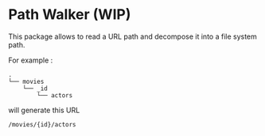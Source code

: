 # Path Walker (WIP)

This package allows to read a URL path and decompose it into a file system path.

For example :

```
.
└── movies
    └── _id
        └── actors
```

will generate this URL

```
/movies/{id}/actors
```
